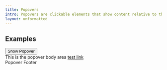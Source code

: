 ```yaml
---
title: Popovers
intro: Popovers are clickable elements that show content relative to the toggle
layout: unformatted
---
```



<h2 class="h2">Examples</h2>

<div>
  <button class="button" type="button" data-ulu-popover-trigger='{"popoverPlacement" : "top"}'>
    <span>Show Popover</span>
    <span class="button__icon">
      <span data-feather="fas fa-chevron-down"></span>
    </span>
  </button> 
  <div class="popover" data-ulu-popover-content>
    <div class="popover__inner">
      This is the popover body area <a href="#">test link</a>
    </div>
    <span class="popover__arrow" data-ulu-popover-arrow></span>
    <div class="popover__footer">Popover Footer</div>
  </div>
</div>